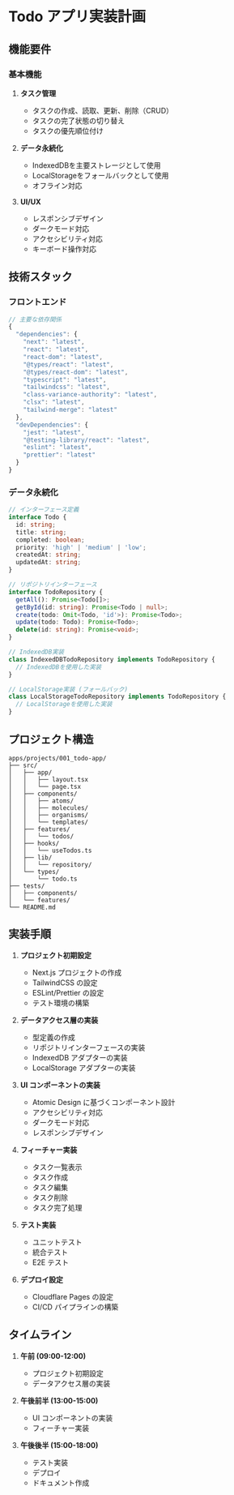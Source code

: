 # Todo アプリ実装計画

## 機能要件
### 基本機能
1. **タスク管理**
   - タスクの作成、読取、更新、削除（CRUD）
   - タスクの完了状態の切り替え
   - タスクの優先順位付け

2. **データ永続化**
   - IndexedDBを主要ストレージとして使用
   - LocalStorageをフォールバックとして使用
   - オフライン対応

3. **UI/UX**
   - レスポンシブデザイン
   - ダークモード対応
   - アクセシビリティ対応
   - キーボード操作対応

## 技術スタック
### フロントエンド
```typescript
// 主要な依存関係
{
  "dependencies": {
    "next": "latest",
    "react": "latest",
    "react-dom": "latest",
    "@types/react": "latest",
    "@types/react-dom": "latest",
    "typescript": "latest",
    "tailwindcss": "latest",
    "class-variance-authority": "latest",
    "clsx": "latest",
    "tailwind-merge": "latest"
  },
  "devDependencies": {
    "jest": "latest",
    "@testing-library/react": "latest",
    "eslint": "latest",
    "prettier": "latest"
  }
}
```

### データ永続化
```typescript
// インターフェース定義
interface Todo {
  id: string;
  title: string;
  completed: boolean;
  priority: 'high' | 'medium' | 'low';
  createdAt: string;
  updatedAt: string;
}

// リポジトリインターフェース
interface TodoRepository {
  getAll(): Promise<Todo[]>;
  getById(id: string): Promise<Todo | null>;
  create(todo: Omit<Todo, 'id'>): Promise<Todo>;
  update(todo: Todo): Promise<Todo>;
  delete(id: string): Promise<void>;
}

// IndexedDB実装
class IndexedDBTodoRepository implements TodoRepository {
  // IndexedDBを使用した実装
}

// LocalStorage実装 (フォールバック)
class LocalStorageTodoRepository implements TodoRepository {
  // LocalStorageを使用した実装
}
```

## プロジェクト構造
```
apps/projects/001_todo-app/
├── src/
│   ├── app/
│   │   ├── layout.tsx
│   │   └── page.tsx
│   ├── components/
│   │   ├── atoms/
│   │   ├── molecules/
│   │   ├── organisms/
│   │   └── templates/
│   ├── features/
│   │   └── todos/
│   ├── hooks/
│   │   └── useTodos.ts
│   ├── lib/
│   │   └── repository/
│   └── types/
│       └── todo.ts
├── tests/
│   ├── components/
│   └── features/
└── README.md
```

## 実装手順
1. **プロジェクト初期設定**
   - Next.js プロジェクトの作成
   - TailwindCSS の設定
   - ESLint/Prettier の設定
   - テスト環境の構築

2. **データアクセス層の実装**
   - 型定義の作成
   - リポジトリインターフェースの実装
   - IndexedDB アダプターの実装
   - LocalStorage アダプターの実装

3. **UI コンポーネントの実装**
   - Atomic Design に基づくコンポーネント設計
   - アクセシビリティ対応
   - ダークモード対応
   - レスポンシブデザイン

4. **フィーチャー実装**
   - タスク一覧表示
   - タスク作成
   - タスク編集
   - タスク削除
   - タスク完了処理

5. **テスト実装**
   - ユニットテスト
   - 統合テスト
   - E2E テスト

6. **デプロイ設定**
   - Cloudflare Pages の設定
   - CI/CD パイプラインの構築

## タイムライン
1. **午前 (09:00-12:00)**
   - プロジェクト初期設定
   - データアクセス層の実装

2. **午後前半 (13:00-15:00)**
   - UI コンポーネントの実装
   - フィーチャー実装

3. **午後後半 (15:00-18:00)**
   - テスト実装
   - デプロイ
   - ドキュメント作成